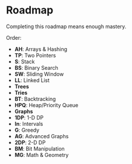 # Roadmap

Completing this roadmap means enough mastery.

Order:

- **AH**: Arrays & Hashing
- **TP**: Two Pointers
- **S**: Stack
- **BS**: Binary Search
- **SW**: Sliding Window
- **LL**: Linked List
- **Trees**
- **Tries**
- **BT**: Backtracking
- **HPQ**: Heap/Priority Queue
- **Graphs**
- **1DP**: 1-D DP
- **In**: Intervals
- **G**: Greedy
- **AG**: Advanced Graphs
- **2DP**: 2-D DP
- **BM**: Bit Manipulation
- **MG**: Math & Geometry
